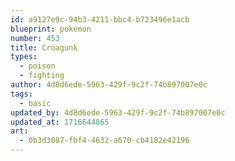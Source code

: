 ```yaml
---
id: a9127e9c-94b3-4211-bbc4-b723496e1acb
blueprint: pokemon
number: 453
title: Croagunk
types:
  - poison
  - fighting
author: 4d8d6ede-5963-429f-9c2f-74b897007e0c
tags:
  - basic
updated_by: 4d8d6ede-5963-429f-9c2f-74b897007e0c
updated_at: 1716644865
art:
  - 0b3d3087-fbf4-4632-a670-cb4182e42196
---
```

